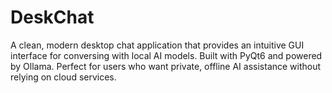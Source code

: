 # DeskChat
A clean, modern desktop chat application that provides an intuitive GUI interface for conversing with local AI models. Built with PyQt6 and powered by Ollama. Perfect for users who want private, offline AI assistance without relying on cloud services.
